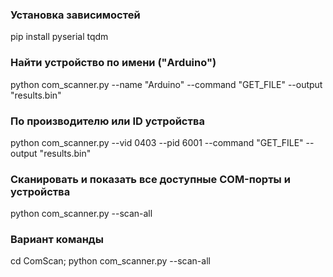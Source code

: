 ### Установка зависимостей
pip install pyserial tqdm

### Найти устройство по имени ("Arduino")
python com_scanner.py --name "Arduino" --command "GET_FILE" --output "results.bin"

### По производителю или ID устройства
python com_scanner.py --vid 0403 --pid 6001 --command "GET_FILE" --output "results.bin"

### Сканировать и показать все доступные COM-порты и устройства
python com_scanner.py --scan-all

### Вариант команды
cd ComScan; python com_scanner.py --scan-all

